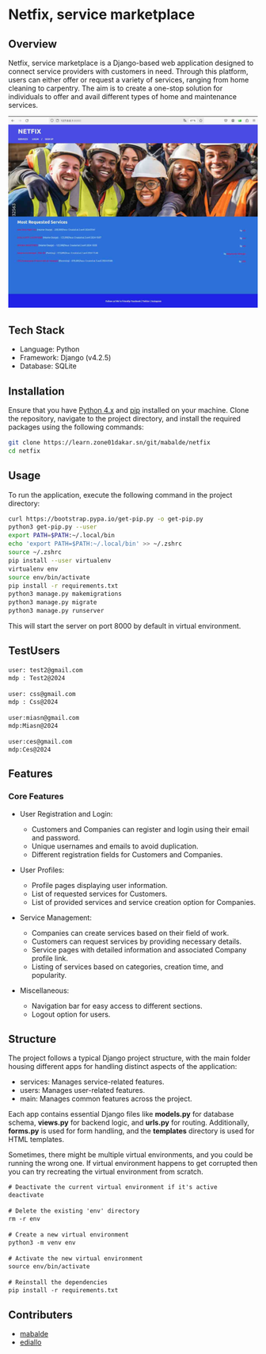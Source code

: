 # Netfix, service marketplace

## Overview

Netfix, service marketplace is a Django-based web application designed to connect service providers with customers in need. Through this platform, users can either offer or request a variety of services, ranging from home cleaning to carpentry. The aim is to create a one-stop solution for individuals to offer and avail different types of home and maintenance services.

![netfix](/img/image2.jpg)

## Tech Stack

- Language: Python
- Framework: Django (v4.2.5)
- Database: SQLite

## Installation

Ensure that you have [Python 4.x](https://www.python.org/downloads/) and [pip](https://pip.pypa.io/en/stable/installation/) installed on your machine. Clone the repository, navigate to the project directory, and install the required packages using the following commands:

```bash
git clone https://learn.zone01dakar.sn/git/mabalde/netfix
cd netfix
```

## Usage

To run the application, execute the following command in the project directory:

```bash
curl https://bootstrap.pypa.io/get-pip.py -o get-pip.py
python3 get-pip.py --user
export PATH=$PATH:~/.local/bin
echo 'export PATH=$PATH:~/.local/bin' >> ~/.zshrc
source ~/.zshrc
pip install --user virtualenv
virtualenv env
source env/bin/activate
pip install -r requirements.txt
python3 manage.py makemigrations
python3 manage.py migrate
python3 manage.py runserver
```

This will start the server on port 8000 by default in virtual environment.
## TestUsers
```
user: test2@gmail.com
mdp : Test2@2024

user: css@gmail.com
mdp : Css@2024

user:miasn@gmail.com
mdp:Miasn@2024

user:ces@gmail.com
mdp:Ces@2024
```

## Features

### Core Features

- User Registration and Login:
  - Customers and Companies can register and login using their email and password.
  - Unique usernames and emails to avoid duplication.
  - Different registration fields for Customers and Companies.

- User Profiles:
  - Profile pages displaying user information.
  - List of requested services for Customers.
  - List of provided services and service creation option for Companies.

- Service Management:
  - Companies can create services based on their field of work.
  - Customers can request services by providing necessary details.
  - Service pages with detailed information and associated Company profile link.
  - Listing of services based on categories, creation time, and popularity.

- Miscellaneous:
  - Navigation bar for easy access to different sections.
  - Logout option for users.

## Structure

The project follows a typical Django project structure, with the main folder housing different apps for handling distinct aspects of the application:

- services: Manages service-related features.
- users: Manages user-related features.
- main: Manages common features across the project.

Each app contains essential Django files like **models.py** for database schema, **views.py** for backend logic, and **urls.py** for routing. Additionally, **forms.py** is used for form handling, and the **templates** directory is used for HTML templates.

Sometimes, there might be multiple virtual environments, and you could be running the wrong one. If virtual environment happens to get corrupted then you can try recreating the virtual environment from scratch.

```
# Deactivate the current virtual environment if it's active
deactivate

# Delete the existing 'env' directory
rm -r env

# Create a new virtual environment
python3 -m venv env

# Activate the new virtual environment
source env/bin/activate

# Reinstall the dependencies
pip install -r requirements.txt

```
## Contributers
- [mabalde](https://learn.zone01dakar.sn/git/mabalde)
- [ediallo](https://learn.zone01dakar.sn/git/ediallo) 
